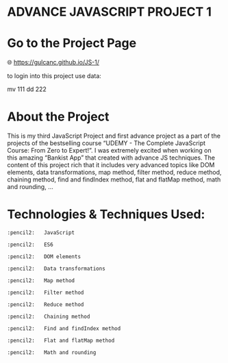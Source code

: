 # ADVANCE JAVASCRIPT PROJECT 1

# Go to the Project Page
:globe_with_meridians: https://gulcanc.github.io/JS-1/

to login into this project use data: 

mv 111
dd 222

# About the Project
This is my third JavaScript Project and first advance project as a part of the projects of the bestselling course “UDEMY - The Complete JavaScript Course: From Zero to Expert!”. 
I was extremely excited when working on this amazing “Bankist App” that created with advance JS techniques. The content of this project rich that it includes very advanced topics like DOM elements, data transformations, map method, filter method, reduce method, chaining method, find and findIndex method, flat and flatMap method, math and rounding, …

# Technologies & Techniques Used:
	:pencil2:	JavaScript 

	:pencil2:	ES6

	:pencil2:	DOM elements

	:pencil2:	Data transformations

	:pencil2:	Map method

	:pencil2:	Filter method

	:pencil2:	Reduce method

	:pencil2:	Chaining method

	:pencil2:	Find and findIndex method

	:pencil2:	Flat and flatMap method

	:pencil2:	Math and rounding


